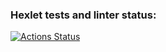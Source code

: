 ### Hexlet tests and linter status:
[![Actions Status](https://github.com/Kirill-Bogdanovich-v/python-project-49/workflows/hexlet-check/badge.svg)](https://github.com/Kirill-Bogdanovich-v/python-project-49/actions)